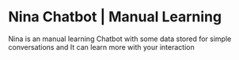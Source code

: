 # Nina Chatbot | Manual Learning
 Nina is an manual learning Chatbot with some data stored for simple conversations and It can learn more with your interaction
